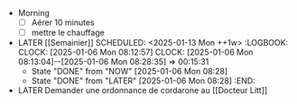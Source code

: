 - Morning
  * [ ] Aérer 10 minutes
  * [ ] mettre le chauffage
- LATER [[Semainier]]
  SCHEDULED: <2025-01-13 Mon ++1w>
  :LOGBOOK:
  CLOCK: [2025-01-06 Mon 08:12:57]
  CLOCK: [2025-01-06 Mon 08:13:04]--[2025-01-06 Mon 08:28:35] =>  00:15:31
  * State "DONE" from "NOW" [2025-01-06 Mon 08:28]
  * State "DONE" from "LATER" [2025-01-06 Mon 08:28]
  :END:
- LATER Demander une ordonnance de cordarone au [[Docteur Litt]]